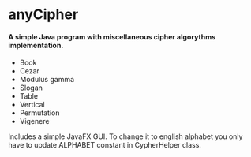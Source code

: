 # anyCipher
<h4>A simple Java program with miscellaneous cipher algorythms implementation.</h4>

<ul>
  <li>Book</li>
  <li>Cezar</li>
  <li>Modulus gamma</li>
  <li>Slogan</li>
  <li>Table</li>
  <li>Vertical</li>
  <li>Permutation</li>
  <li>Vigenere</li>
</ul>

<p>Includes a simple JavaFX GUI. 
To change it to english alphabet you only have to update ALPHABET constant in CypherHelper class.
</p>
